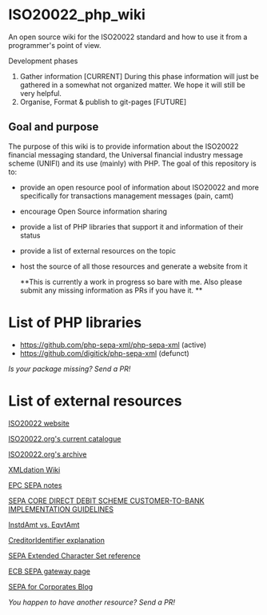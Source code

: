 # ISO20022_php_wiki
An open source wiki for the ISO20022 standard and how to use it from a programmer's point of view.

Development phases 
1. Gather information [CURRENT]
  During this phase information will just be gathered in a somewhat not organized matter. We hope it will still be very helpful.
2. Organise, Format & publish to git-pages [FUTURE]
  


## Goal and purpose
  The purpose of this wiki is to provide information about the ISO20022 financial messaging standard, the Universal financial industry message scheme (UNIFI) and its use (mainly) with PHP. 
  The goal of this repository is to:
- provide an open resource pool of information about ISO20022 and more specifically for transactions management messages (pain, camt)
- encourage Open Source information sharing
- provide a list of PHP libraries that support it and information of their status
- provide a list of external resources on the topic
- host the source of all those resources and generate a website from it

  **This is currently a work in progress so bare with me. Also please submit any missing information as PRs if you have it. **

# List of PHP libraries
- https://github.com/php-sepa-xml/php-sepa-xml (active)
- https://github.com/digitick/php-sepa-xml (defunct)

_Is your package missing? Send a PR!_

# List of external resources
 [ISO20022 website](https://www.iso20022.org/)

 [ISO20022.org's current catalogue](https://www.iso20022.org/full_catalogue.page)
 
 [ISO20022.org's archive](https://www.iso20022.org/message_archive.page)
 
 [XMLdation Wiki](https://wiki.xmldation.com/General_Information/ISO_20022)
 
 [EPC SEPA notes](http://www.europeanpaymentscouncil.eu/index.cfm/sepa-credit-transfer/iso-20022-message-standards/)

 [SEPA CORE DIRECT DEBIT SCHEME CUSTOMER-TO-BANK IMPLEMENTATION GUIDELINES](http://www.europeanpaymentscouncil.eu/index.cfm/knowledge-bank/epc-documents/sepa-direct-debit-core-scheme-customer-to-bank-implementation-guidelines-version-90/epc130-08-sdd-core-c2b-ig-v90-approvedpdf/)

 [InstdAmt vs. EqvtAmt](https://wiki.xmldation.com/General_Information/ISO_20022/Difference_between_InstdAmt_and_EqvtAmt)
 
 [CreditorIdentifier explanation](http://www.sepaforcorporates.com/sepa-direct-debits/sepa-creditor-identifier/)
 
 [SEPA Extended Character Set reference](http://www.sepahungary.hu/uploads/files/EPC217-08%20Best%20Practices%20-SEPA%20Requirements%20for%20Character%20Set.pdf)
 
 [ECB SEPA gateway page](http://www.ecb.europa.eu/paym/retpaym/html/index.en.html)
 
 [SEPA for Corporates Blog](http://www.sepaforcorporates.com/)
 
_You happen to have another resource? Send a PR!_
